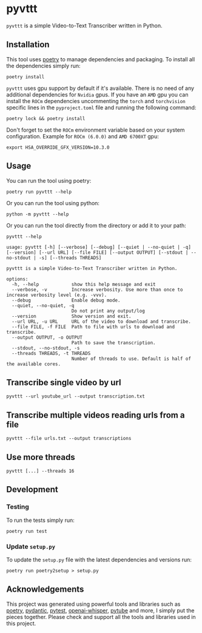 # pyvttt

`pyvttt` is a simple Video-to-Text Transcriber written in Python.

## Installation

This tool uses [poetry](https://python-poetry.org/) to manage dependencies and packaging. To install all the
dependencies simply run:

``` shell
poetry install
```

`pyvttt` uses gpu support by default if it's available. There is no need of any additional dependencies for `Nvidia`
gpus.
If you have an `AMD` gpu you can install the `ROCm` dependencies uncommenting the `torch` and `torchvision` specific
lines in
the `pyproject.toml` file and running the following command:
``` shell
poetry lock && poetry install
```

Don't forget to set the `ROCm` environment variable based on your system configuration. Example for `ROCm (6.0.0)`
and `AMD 6700XT` gpu:

``` shell
export HSA_OVERRIDE_GFX_VERSION=10.3.0
```

## Usage

You can run the tool using poetry:

``` shell
poetry run pyvttt --help
```

Or you can run the tool using python:

``` shell
python -m pyvttt --help
```

Or you can run the tool directly from the directory or add it to your path:

``` shell
pyvttt --help
```

```shell
usage: pyvttt [-h] [--verbose] [--debug] [--quiet | --no-quiet | -q] [--version] [--url URL] [--file FILE] [--output OUTPUT] [--stdout | --no-stdout | -s] [--threads THREADS]

pyvttt is a simple Video-to-Text Transcriber written in Python.

options:
  -h, --help            show this help message and exit
  --verbose, -v         Increase verbosity. Use more than once to increase verbosity level (e.g. -vvv).
  --debug               Enable debug mode.
  --quiet, --no-quiet, -q
                        Do not print any output/log
  --version             Show version and exit.
  --url URL, -u URL     URL of the video to download and transcribe.
  --file FILE, -f FILE  Path to file with urls to download and transcribe.
  --output OUTPUT, -o OUTPUT
                        Path to save the transcription.
  --stdout, --no-stdout, -s
  --threads THREADS, -t THREADS
                        Number of threads to use. Default is half of the available cores.
```

## Transcribe single video by url

```shell
pyvttt --url youtube_url --output transcription.txt
```

## Transcribe multiple videos reading urls from a file

```shell
pyvttt --file urls.txt --output transcriptions
```

## Use more threads

```shell
pyvttt [...] --threads 16
```

## Development

### Testing

To run the tests simply run:

``` shell
poetry run test
```

### Update `setup.py`

To update the `setup.py` file with the latest dependencies and versions run:

``` shell
poetry run poetry2setup > setup.py
```

## Acknowledgements

This project was generated using powerful tools and libraries such as [poetry](https://python-poetry.org/),
[pydantic](https://docs.pydantic.dev/latest/), [pytest](https://docs.pytest.org/en/stable/), [openai-whisper](https://github.com/openai/whisper), [pytube](https://github.com/pytube/pytube)
and more, I simply put the
pieces together. Please check and support all the tools and libraries used in this project.